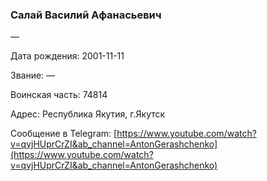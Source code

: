 ### Салай Василий Афанасьевич

—

Дата рождения: 2001-11-11

Звание: —

Воинская часть: 74814

Адрес: Республика Якутия, г.Якутск

Сообщение в Telegram: [https://www.youtube.com/watch?v=qvjHUprCrZI&ab_channel=AntonGerashchenko](https://www.youtube.com/watch?v=qvjHUprCrZI&ab_channel=AntonGerashchenko)
